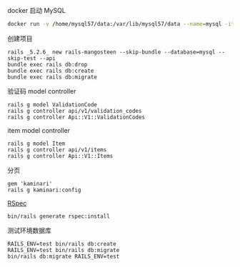 docker 启动 MySQL
```bash
docker run -v /home/mysql57/data:/var/lib/mysql57/data --name=mysql -it -p 3306:3306 -e MYSQL_ROOT_PASSWORD=root -d mysql:5.7
```

创建项目
```
rails _5.2.6_ new rails-mangosteen --skip-bundle --database=mysql --skip-test --api
bundle exec rails db:drop
bundle exec rails db:create
bundle exec rails db:migrate
```

验证码 model controller
```
rails g model ValidationCode
rails g controller api/v1/validation_codes
rails g controller Api::V1::ValidationCodes
```

item model controller
```
rails g model Item
rails g controller api/v1/items
rails g controller Api::V1::Items
```

分页
```
gem 'kaminari'
rails g kaminari:config
```

[RSpec](https://github.com/rspec/rspec-rails/tree/5-1-maintenance)
```
bin/rails generate rspec:install
```

测试环境数据库
```
RAILS_ENV=test bin/rails db:create
RAILS_ENV=test bin/rails db:migrate
bin/rails db:migrate RAILS_ENV=test
```